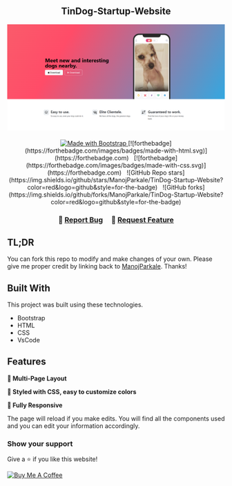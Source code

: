 <h2 align="center">
TinDog-Startup-Website <br/>
</h2>
<div align="center">
  <img alt="Demo" src="./TinDog.png" />
</div>

<br/>

<center>

<a href="https://getbootstrap.com" target="_blank">
  <img src="https://forthebadge.com/images/badges/made-with-bootstrap.svg" alt="Made with Bootstrap">
</a>
[![forthebadge](https://forthebadge.com/images/badges/made-with-html.svg)](https://forthebadge.com) &nbsp;
[![forthebadge](https://forthebadge.com/images/badges/made-with-css.svg)](https://forthebadge.com) &nbsp;
![GitHub Repo stars](https://img.shields.io/github/stars/ManojParkale/TinDog-Startup-Website?color=red&logo=github&style=for-the-badge) &nbsp;
![GitHub forks](https://img.shields.io/github/forks/ManojParkale/TinDog-Startup-Website?color=red&logo=github&style=for-the-badge)

</center>

<h3 align="center">
    🔹
    <a href="https://github.com/ManojParkale/TinDog-Startup-Website/issues">Report Bug</a> &nbsp; &nbsp;
    🔹
    <a href="https://github.com/ManojParkale/TinDog-Startup-Website/issues">Request Feature</a>
</h3>

## TL;DR

You can fork this repo to modify and make changes of your own. Please give me proper credit by linking back to [ManojParkale](https://github.com/ManojParkale/TinDog-Startup-Website). Thanks!

## Built With

This project was built using these technologies.

- Bootstrap
- HTML
- CSS
- VsCode

## Features

**📖 Multi-Page Layout**

**🎨 Styled with CSS, easy to customize colors**

**📱 Fully Responsive**

The page will reload if you make edits.
You will find all the components used and you can edit your information accordingly.

### Show your support

Give a ⭐ if you like this website!

<a href="https://www.buymeacoffee.com/ManojParkale" target="_blank"><img src="https://cdn.buymeacoffee.com/buttons/v2/default-violet.png" alt="Buy Me A Coffee" height= "60px" width= "217px" ></a>
